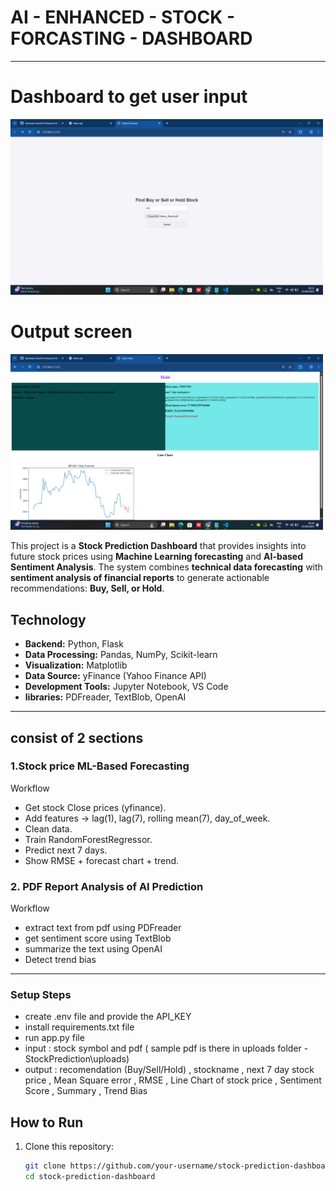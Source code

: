 # AI - ENHANCED - STOCK - FORCASTING - DASHBOARD
---

# Dashboard to get user input
<img src="image/first dashboard.png" alt="Dashboard" width="500">

# Output screen
<img src="image/output screen.png" alt="Dashboard" width="500">

This project is a **Stock Prediction Dashboard** that provides insights into future stock prices using **Machine Learning forecasting** and **AI-based Sentiment Analysis**. The system combines **technical data forecasting** with **sentiment analysis of financial reports** to generate actionable recommendations: **Buy, Sell, or Hold**.


##  Technology 

- **Backend:** Python, Flask  
- **Data Processing:** Pandas, NumPy, Scikit-learn  
- **Visualization:** Matplotlib  
- **Data Source:** yFinance (Yahoo Finance API)  
- **Development Tools:** Jupyter Notebook, VS Code
- **libraries:** PDFreader, TextBlob, OpenAI 

---

## consist of 2 sections

### 1.Stock price ML-Based Forecasting  
  Workflow
  - Get stock Close prices (yfinance).
  - Add features → lag(1), lag(7), rolling mean(7), day_of_week.
  - Clean data.
  - Train RandomForestRegressor.
  - Predict next 7 days.
  - Show RMSE + forecast chart + trend.

### 2. PDF Report Analysis of AI Prediction 
 Workflow
 - extract text from pdf using PDFreader
 - get sentiment score using TextBlob
 - summarize the text using OpenAI
 - Detect trend bias

---

### Setup Steps

- create .env file and provide the API_KEY
- install requirements.txt file
- run app.py file
- input : stock symbol and pdf ( sample pdf is there in uploads folder - StockPrediction\uploads)
- output : recomendation (Buy/Sell/Hold) , stockname , next 7 day stock price , Mean Square error , RMSE , Line Chart of stock price , Sentiment Score , Summary , Trend Bias

  

## How to Run  

1. Clone this repository:  
   ```bash
   git clone https://github.com/your-username/stock-prediction-dashboard.git
   cd stock-prediction-dashboard


